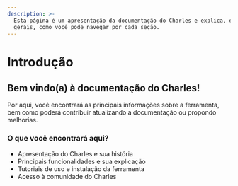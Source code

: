 ```yaml
---
description: >-
  Esta página é um apresentação da documentação do Charles e explica, em linhas
  gerais, como você pode navegar por cada seção.
---
```


# Introdução

## Bem vindo\(a\) à documentação do Charles!

Por aqui, você encontrará as principais informações sobre a ferramenta, bem como poderá contribuir atualizando a documentação ou propondo melhorias.

### O que você encontrará aqui?

* Apresentação do Charles e sua história
* Principais funcionalidades e sua explicação 
* Tutoriais de uso e instalação da ferramenta 
* Acesso à comunidade do Charles

